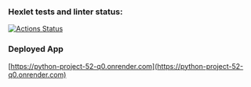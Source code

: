 ### Hexlet tests and linter status:
[![Actions Status](https://github.com/Asankhey/python-project-52/actions/workflows/hexlet-check.yml/badge.svg)](https://github.com/Asankhey/python-project-52/actions)

### Deployed App

[https://python-project-52-q0.onrender.com](https://python-project-52-q0.onrender.com)